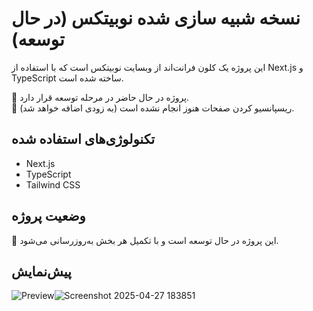 # نسخه شبیه سازی شده نوبیتکس (در حال توسعه)

این پروژه یک کلون فرانت‌اند از وبسایت نوبیتکس است که با استفاده از Next.js و TypeScript ساخته شده است.

🔹 پروژه در حال حاضر در مرحله توسعه قرار دارد.  
🔹 ریسپانسیو کردن صفحات هنوز انجام نشده است (به زودی اضافه خواهد شد).

## تکنولوژی‌های استفاده شده
- Next.js
- TypeScript
- Tailwind CSS

## وضعیت پروژه
🚧 این پروژه در حال توسعه است و با تکمیل هر بخش به‌روزرسانی می‌شود.

## پیش‌نمایش
![Preview](img/Screenshot%202025-04-27%20183851.png)![Screenshot 2025-04-27 183851](https://github.com/user-attachments/assets/8fa9c849-5fa1-43ff-94bf-be56af0a1af1)
